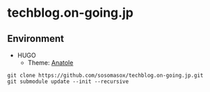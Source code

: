 # techblog.on-going.jp

## Environment
- HUGO
    - Theme: [Anatole](https://themes.gohugo.io/anatole/)

```
git clone https://github.com/sosomasox/techblog.on-going.jp.git
git submodule update --init --recursive
```
